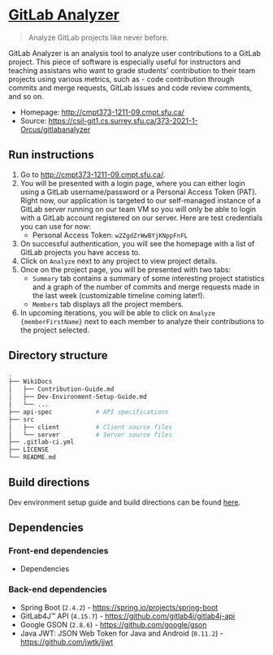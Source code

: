 # [GitLab Analyzer](http://cmpt373-1211-09.cmpt.sfu.ca/)

> Analyze GitLab projects like never before.

GitLab Analyzer is an analysis tool to analyze user contributions to a GitLab project. This piece of software is especially useful for instructors and teaching assistans who want to grade students' contribution to their team projects using various metrics, such as - code contribution through commits and merge requests, GitLab issues and code review comments, and so on.

- Homepage: http://cmpt373-1211-09.cmpt.sfu.ca/
- Source: https://csil-git1.cs.surrey.sfu.ca/373-2021-1-Orcus/gitlabanalyzer

## Run instructions

1. Go to http://cmpt373-1211-09.cmpt.sfu.ca/.
2. You will be presented with a login page, where you can either login using a GitLab username/password or a Personal Access Token (PAT). Right now, our application is targeted to our self-managed instance of a GitLab server running on our team VM so you will only be able to login with a GitLab account registered on our server. Here are test credentials you can use for now:
   - Personal Access Token: `w2ZgdZrWwBYjKNppFnFL`
3. On successful authentication, you will see the homepage with a list of GitLab projects you have access to.
4. Click on `Analyze` next to any project to view project details.
5. Once on the project page, you will be presented with two tabs:
   - `Summary` tab contains a summary of some interesting project statistics and a graph of the number of commits and merge requests made in the last week (customizable timeline coming later!).
   - `Members` tab displays all the project members.
6. In upcoming iterations, you will be able to click on `Analyze {memberFirstName}` next to each member to analyze their contributions to the project selected.

## Directory structure

```bash
.
├── WikiDocs
│   ├── Contribution-Guide.md
│   ├── Dev-Environment-Setup-Guide.md
│   └── ...
├── api-spec            # API specifications
├── src
│   ├── client          # Client source files
│   └── server          # Server source files
├── .gitlab-ci.yml
├── LICENSE
└── README.md

```

## Build directions

Dev environment setup guide and build directions can be found [here](Wikidocs/Dev-Environment-Setup-Guide.md).

## Dependencies

### Front-end dependencies

- Dependencies

### Back-end dependencies

- Spring Boot (`2.4.2`) - https://spring.io/projects/spring-boot
- GitLab4J™ API (`4.15.7`) - https://github.com/gitlab4j/gitlab4j-api
- Google GSON (`2.8.6`) - https://github.com/google/gson
- Java JWT: JSON Web Token for Java and Android (`0.11.2`) - https://github.com/jwtk/jjwt
